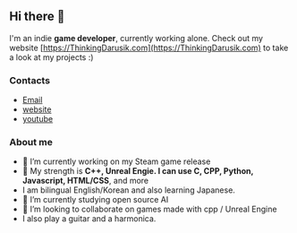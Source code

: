 ## Hi there 👋

I'm an indie **game developer**, currently working alone. Check out my website [https://ThinkingDarusik.com](https://ThinkingDarusik.com) to take a look at my projects :)

### Contacts
- [Email](mailto:alex01763:gmail.com)
- [website](https://ThinkingDarusik.com)
- [youtube](https://youtube.com/@thinkingdarusik)

### About me
- 🔭 I’m currently working on my Steam game release
- 💬 My strength is **C++, Unreal Engie. I can use C, CPP, Python, Javascript, HTML/CSS**, and more
- I am bilingual English/Korean and also learning Japanese.
- 🌱 I’m currently studying open source AI
- 👯 I’m looking to collaborate on games made with cpp / Unreal Engine
- I also play a guitar and a harmonica.
